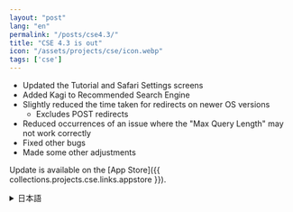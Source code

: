 ```yaml
---
layout: "post"
lang: "en"
permalink: "/posts/cse4.3/"
title: "CSE 4.3 is out"
icon: "/assets/projects/cse/icon.webp"
tags: ['cse']
---
```


- Updated the Tutorial and Safari Settings screens
- Added Kagi to Recommended Search Engine
- Slightly reduced the time taken for redirects on newer OS versions
  - Excludes POST redirects
- Reduced occurrences of an issue where the "Max Query Length" may not work correctly
- Fixed other bugs
- Made some other adjustments

Update is available on the [App Store]({{ collections.projects.cse.links.appstore }}).

<details lang="ja">
<summary>日本語</summary>

- チュートリアルとSafariの設定の画面を更新しました
- Kagiをおすすめの検索エンジンに追加しました
- 新しいバージョンのOS上で、リダイレクトにかかる時間がわずかに短縮しました
  - POSTリダイレクトを除きます
- 「クエリの最大文字数」が正しく動作しないことがある問題を軽減しました
- その他いくつかのバグを修正しました
- その他いくつかの調整を行いました

</details>
